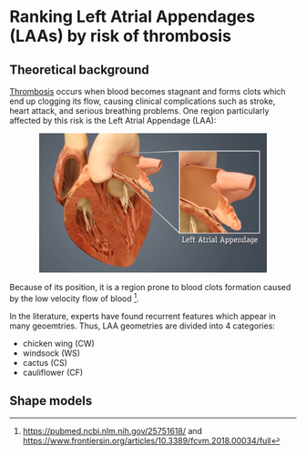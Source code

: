# Ranking Left Atrial Appendages (LAAs) by risk of thrombosis

## Theoretical background
[Thrombosis](https://en.wikipedia.org/wiki/Thrombosis) occurs when blood becomes stagnant and forms clots which end up clogging its flow, causing clinical complications such as stroke, heart attack, and serious breathing problems. One region particularly affected by this risk is the Left Atrial Appendage (LAA):

<center>
<img src="readme_images/LAA_heart.PNG"
     width="400" />
</center>

Because of its position, it is a region prone to blood clots formation caused by the low velocity flow of blood [^1]. 

[^1]: https://pubmed.ncbi.nlm.nih.gov/25751618/ and https://www.frontiersin.org/articles/10.3389/fcvm.2018.00034/full 

In the literature, experts have found recurrent features which appear in many geoemtries. Thus, LAA geometries are divided into 4 categories:
* chicken wing (CW)
* windsock (WS)
* cactus (CS)
* cauliflower (CF)

## Shape models
